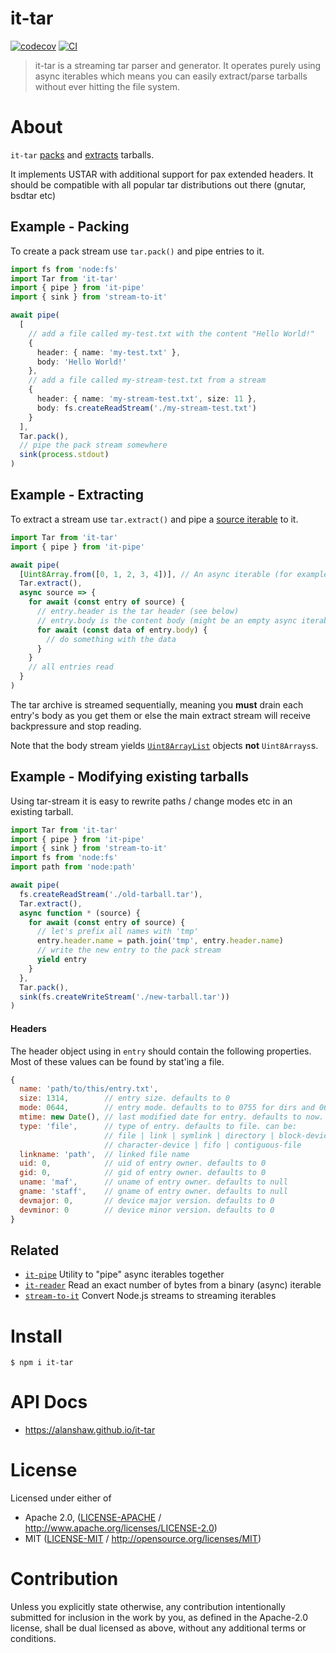 # it-tar

[![codecov](https://img.shields.io/codecov/c/github/alanshaw/it-tar.svg?style=flat-square)](https://codecov.io/gh/alanshaw/it-tar)
[![CI](https://img.shields.io/github/actions/workflow/status/alanshaw/it-tar/js-test-and-release.yml?branch=master\&style=flat-square)](https://github.com/alanshaw/it-tar/actions/workflows/js-test-and-release.yml?query=branch%3Amaster)

> it-tar is a streaming tar parser and generator. It operates purely using async iterables which means you can easily extract/parse tarballs without ever hitting the file system.

# About

<!--

!IMPORTANT!

Everything in this README between "# About" and "# Install" is automatically
generated and will be overwritten the next time the doc generator is run.

To make changes to this section, please update the @packageDocumentation section
of src/index.js or src/index.ts

To experiment with formatting, please run "npm run docs" from the root of this
repo and examine the changes made.

-->

`it-tar` [packs](#packing) and [extracts](#extracts) tarballs.

It implements USTAR with additional support for pax extended headers. It should be compatible with all popular tar distributions out there (gnutar, bsdtar etc)

## Example - Packing

To create a pack stream use `tar.pack()` and pipe entries to it.

```TypeScript
import fs from 'node:fs'
import Tar from 'it-tar'
import { pipe } from 'it-pipe'
import { sink } from 'stream-to-it'

await pipe(
  [
    // add a file called my-test.txt with the content "Hello World!"
    {
      header: { name: 'my-test.txt' },
      body: 'Hello World!'
    },
    // add a file called my-stream-test.txt from a stream
    {
      header: { name: 'my-stream-test.txt', size: 11 },
      body: fs.createReadStream('./my-stream-test.txt')
    }
  ],
  Tar.pack(),
  // pipe the pack stream somewhere
  sink(process.stdout)
)
```

## Example - Extracting

To extract a stream use `tar.extract()` and pipe a [source iterable](https://gist.github.com/alanshaw/591dc7dd54e4f99338a347ef568d6ee9#source-it) to it.

```TypeScript
import Tar from 'it-tar'
import { pipe } from 'it-pipe'

await pipe(
  [Uint8Array.from([0, 1, 2, 3, 4])], // An async iterable (for example a Node.js readable stream)
  Tar.extract(),
  async source => {
    for await (const entry of source) {
      // entry.header is the tar header (see below)
      // entry.body is the content body (might be an empty async iterable)
      for await (const data of entry.body) {
        // do something with the data
      }
    }
    // all entries read
  }
)
```

The tar archive is streamed sequentially, meaning you **must** drain each entry's body as you get them or else the main extract stream will receive backpressure and stop reading.

Note that the body stream yields [`Uint8ArrayList`](https://npm.im/uint8arraylist) objects **not** `Uint8Arrays`s.

## Example - Modifying existing tarballs

Using tar-stream it is easy to rewrite paths / change modes etc in an existing tarball.

```TypeScript
import Tar from 'it-tar'
import { pipe } from 'it-pipe'
import { sink } from 'stream-to-it'
import fs from 'node:fs'
import path from 'node:path'

await pipe(
  fs.createReadStream('./old-tarball.tar'),
  Tar.extract(),
  async function * (source) {
    for await (const entry of source) {
      // let's prefix all names with 'tmp'
      entry.header.name = path.join('tmp', entry.header.name)
      // write the new entry to the pack stream
      yield entry
    }
  },
  Tar.pack(),
  sink(fs.createWriteStream('./new-tarball.tar'))
)
```

#### Headers

The header object using in `entry` should contain the following properties.
Most of these values can be found by stat'ing a file.

```js
{
  name: 'path/to/this/entry.txt',
  size: 1314,        // entry size. defaults to 0
  mode: 0644,        // entry mode. defaults to to 0755 for dirs and 0644 otherwise
  mtime: new Date(), // last modified date for entry. defaults to now.
  type: 'file',      // type of entry. defaults to file. can be:
                     // file | link | symlink | directory | block-device
                     // character-device | fifo | contiguous-file
  linkname: 'path',  // linked file name
  uid: 0,            // uid of entry owner. defaults to 0
  gid: 0,            // gid of entry owner. defaults to 0
  uname: 'maf',      // uname of entry owner. defaults to null
  gname: 'staff',    // gname of entry owner. defaults to null
  devmajor: 0,       // device major version. defaults to 0
  devminor: 0        // device minor version. defaults to 0
}
```

## Related

- [`it-pipe`](https://www.npmjs.com/package/it-pipe) Utility to "pipe" async iterables together
- [`it-reader`](https://www.npmjs.com/package/it-reader) Read an exact number of bytes from a binary (async) iterable
- [`stream-to-it`](https://www.npmjs.com/package/stream-to-it) Convert Node.js streams to streaming iterables

# Install

```console
$ npm i it-tar
```

# API Docs

- <https://alanshaw.github.io/it-tar>

# License

Licensed under either of

- Apache 2.0, ([LICENSE-APACHE](LICENSE-APACHE) / <http://www.apache.org/licenses/LICENSE-2.0>)
- MIT ([LICENSE-MIT](LICENSE-MIT) / <http://opensource.org/licenses/MIT>)

# Contribution

Unless you explicitly state otherwise, any contribution intentionally submitted for inclusion in the work by you, as defined in the Apache-2.0 license, shall be dual licensed as above, without any additional terms or conditions.
